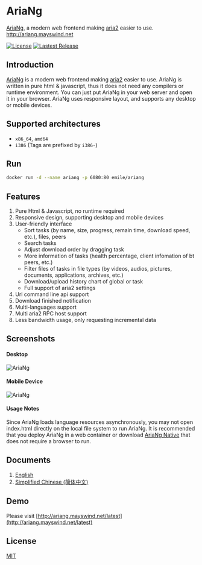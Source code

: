 # AriaNg
[AriaNg](https://github.com/mayswind/AriaNg), a modern web frontend making [aria2](https://github.com/aria2/aria2) easier to use. http://ariang.mayswind.net

[![License](https://img.shields.io/github/license/mayswind/AriaNg.svg)](https://github.com/mayswind/AriaNg/blob/master/LICENSE) [![Lastest Release](https://img.shields.io/github/release/mayswind/AriaNg.svg)](https://github.com/mayswind/AriaNg/releases)

## Introduction
[AriaNg](https://github.com/mayswind/AriaNg) is a modern web frontend making [aria2](https://github.com/aria2/aria2) easier to use. AriaNg is written in pure html & javascript, thus it does not need any compilers or runtime environment. You can just put AriaNg in your web server and open it in your browser. AriaNg uses responsive layout, and supports any desktop or mobile devices.

## Supported architectures
* `x86_64`, `amd64`
* `i386` (Tags are prefixed by `i386-`)

## Run
``` sh
docker run -d --name ariang -p 6080:80 emile/ariang
```

## Features
1. Pure Html & Javascript, no runtime required
2. Responsive design, supporting desktop and mobile devices
3. User-friendly interface
    * Sort tasks (by name, size, progress, remain time, download speed, etc.), files, peers
    * Search tasks
    * Adjust download order by dragging task
    * More information of tasks (health percentage, client infomation of bt peers, etc.)
    * Filter files of tasks in file types (by videos, audios, pictures, documents, applications, archives, etc.)
    * Download/upload history chart of global or task
    * Full support of aria2 settings
4. Url command line api support
5. Download finished notification
6. Multi-languages support
7. Multi aria2 RPC host support
8. Less bandwidth usage, only requesting incremental data

## Screenshots
#### Desktop
![AriaNg](https://raw.githubusercontent.com/mayswind/AriaNg-WebSite/master/screenshots/desktop.png)
#### Mobile Device
![AriaNg](https://raw.githubusercontent.com/mayswind/AriaNg-WebSite/master/screenshots/mobile.png)

#### Usage Notes
Since AriaNg loads language resources asynchronously, you may not open index.html directly on the local file system to run AriaNg. It is recommended that you deploy AriaNg in a web container or download [AriaNg Native](https://github.com/mayswind/AriaNg-Native) that does not require a browser to run.

## Documents
1. [English](http://ariang.mayswind.net)
2. [Simplified Chinese (简体中文)](http://ariang.mayswind.net/zh_Hans)

## Demo
Please visit [http://ariang.mayswind.net/latest](http://ariang.mayswind.net/latest)

## License
[MIT](https://github.com/mayswind/AriaNg/blob/master/LICENSE)
